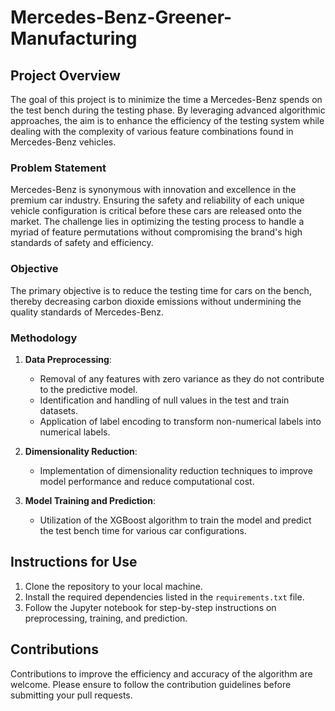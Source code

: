 # Mercedes-Benz-Greener-Manufacturing

## Project Overview

The goal of this project is to minimize the time a Mercedes-Benz spends on the test bench during the testing phase. By leveraging advanced algorithmic approaches, the aim is to enhance the efficiency of the testing system while dealing with the complexity of various feature combinations found in Mercedes-Benz vehicles.

### Problem Statement

Mercedes-Benz is synonymous with innovation and excellence in the premium car industry. Ensuring the safety and reliability of each unique vehicle configuration is critical before these cars are released onto the market. The challenge lies in optimizing the testing process to handle a myriad of feature permutations without compromising the brand's high standards of safety and efficiency.

### Objective

The primary objective is to reduce the testing time for cars on the bench, thereby decreasing carbon dioxide emissions without undermining the quality standards of Mercedes-Benz.

### Methodology

1. **Data Preprocessing**:
   - Removal of any features with zero variance as they do not contribute to the predictive model.
   - Identification and handling of null values in the test and train datasets.
   - Application of label encoding to transform non-numerical labels into numerical labels.

2. **Dimensionality Reduction**:
   - Implementation of dimensionality reduction techniques to improve model performance and reduce computational cost.

3. **Model Training and Prediction**:
   - Utilization of the XGBoost algorithm to train the model and predict the test bench time for various car configurations.

## Instructions for Use

1. Clone the repository to your local machine.
2. Install the required dependencies listed in the `requirements.txt` file.
3. Follow the Jupyter notebook for step-by-step instructions on preprocessing, training, and prediction.

## Contributions

Contributions to improve the efficiency and accuracy of the algorithm are welcome. Please ensure to follow the contribution guidelines before submitting your pull requests.

